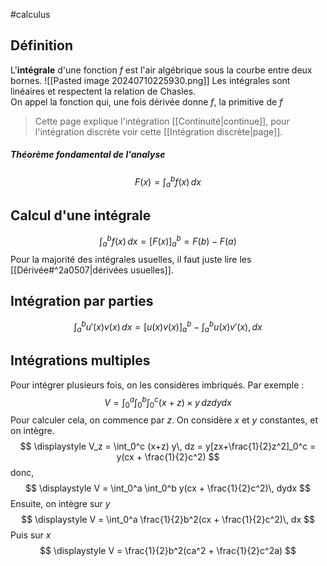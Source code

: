 #calculus 
## Définition
L'**intégrale** d'une fonction $f$ est l'air algébrique sous la courbe entre deux bornes.
![[Pasted image 20240710225930.png]]
Les intégrales sont linéaires et respectent la relation de Chasles.  
On appel la fonction qui, une fois dérivée donne $f$, la primitive de $f$
>Cette page explique l'intégration [[Continuité|continue]], pour l'intégration discrète voir cette [[Intégration discrète|page]].
##### Théorème fondamental de l'analyse
$$
F(x) = \displaystyle \int_{a}^{b} f(x)\,dx
$$
## Calcul d'une intégrale
$$
\displaystyle \int_{a}^{b} f(x)\,dx = [F(x)]_a^b = F(b) - F(a)
$$
Pour la majorité des intégrales usuelles, il faut juste lire les [[Dérivée#^2a0507|dérivées usuelles]].

## Intégration par parties
$$
\displaystyle \int_a^b u'(x)v(x)\,dx = [u(x)v(x)]_a^b - \int_a^b u(x)v'(x), dx
$$
## Intégrations multiples
Pour intégrer plusieurs fois,  on les considères imbriqués.
Par exemple :
$$
\displaystyle V = \int_0^a \int_0^b \int_0^c (x+z) \times y\, dzdydx
$$
Pour calculer cela, on commence par $z$. On considère $x$ et $y$ constantes, et on intègre. 
$$
\displaystyle V_z = \int_0^c (x+z) y\, dz = y[zx+\frac{1}{2}z^2]_0^c = y(cx + \frac{1}{2}c^2)
$$
donc,
$$
\displaystyle V = \int_0^a \int_0^b y(cx + \frac{1}{2}c^2)\, dydx
$$
Ensuite, on intègre sur $y$
$$
\displaystyle V = \int_0^a  \frac{1}{2}b^2(cx + \frac{1}{2}c^2)\, dx
$$
Puis sur $x$
$$
\displaystyle V =  \frac{1}{2}b^2(ca^2 + \frac{1}{2}c^2a)
$$
